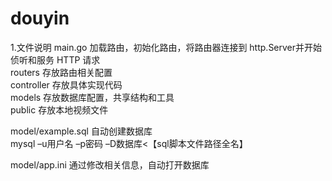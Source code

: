 # douyin

1.文件说明
main.go                     加载路由，初始化路由，将路由器连接到 http.Server并开始侦听和服务 HTTP 请求<br>
routers                     存放路由相关配置<br>
controller                  存放具体实现代码<br>
models                      存放数据库配置，共享结构和工具<br>
public                      存放本地视频文件<br>

model/example.sql           自动创建数据库<br>
mysql –u用户名 –p密码 –D数据库<【sql脚本文件路径全名】<br>

model/app.ini               通过修改相关信息，自动打开数据库<br>